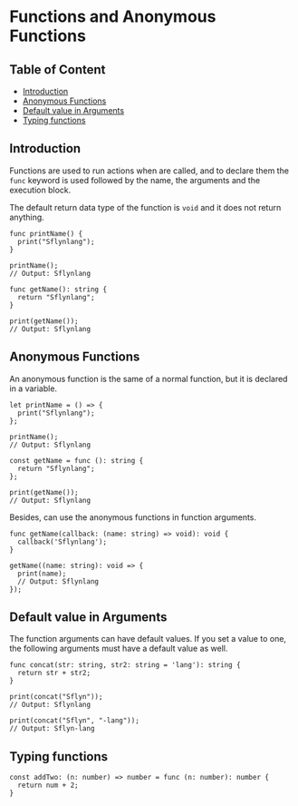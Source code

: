 # Functions and Anonymous Functions

## Table of Content
* [Introduction](#Introduction)
* [Anonymous Functions](#Anonymous-Functions)
* [Default value in Arguments](#Default-value-in-Arguments)
* [Typing functions](#Typing-function)

## Introduction
Functions are used to run actions when are called, and to declare them the `func` keyword is used followed by the name, the arguments and the execution block.

The default return data type of the function is `void` and it does not return anything.

```sf
func printName() {
  print("Sflynlang");
}

printName();
// Output: Sflynlang

func getName(): string {
  return "Sflynlang";
}

print(getName());
// Output: Sflynlang
```

## Anonymous Functions
An anonymous function is the same of a normal function, but it is declared in a variable.

```sf
let printName = () => {
  print("Sflynlang");
};

printName();
// Output: Sflynlang

const getName = func (): string {
  return "Sflynlang";
};

print(getName());
// Output: Sflynlang
```

Besides, can use the anonymous functions in function arguments.

```sf
func getName(callback: (name: string) => void): void {
  callback('Sflynlang');
}

getName((name: string): void => {
  print(name);
  // Output: Sflynlang
});
```

## Default value in Arguments
The function arguments can have default values. If you set a value to one, the following arguments must have a default value as well.

```sf
func concat(str: string, str2: string = 'lang'): string {
  return str + str2;
}

print(concat("Sflyn"));
// Output: Sflynlang

print(concat("Sflyn", "-lang"));
// Output: Sflyn-lang
```

## Typing functions
```sf
const addTwo: (n: number) => number = func (n: number): number {
  return num + 2;
}
```
